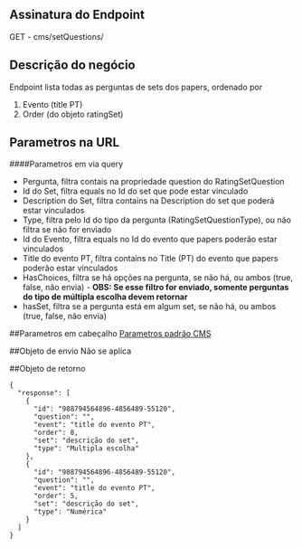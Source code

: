 ## Assinatura do Endpoint

GET - cms/setQuestions/

## Descrição do negócio
Endpoint lista todas as perguntas de sets dos papers, ordenado por
1. Evento (title PT)
2. Order (do objeto ratingSet)

## Parametros na URL

####Parametros em via query
- Pergunta, filtra contais na propriedade question do RatingSetQuestion
- Id do Set, filtra equals no Id do set que pode estar vinculado
- Description do Set, filtra contains na Description do set que poderá estar vinculados
- Type, filtra pelo Id do tipo da pergunta (RatingSetQuestionType), ou não filtra se não for enviado
- Id do Evento, filtra equals no Id do evento que papers poderão estar vinculados
- Title do evento PT, filtra contains no Title (PT) do evento que papers poderão estar vinculados
- HasChoices, filtra se há opções na pergunta, se não há, ou ambos (true, false, não envia) - **OBS: Se esse filtro for enviado, somente perguntas do tipo de múltipla escolha devem retornar**
- hasSet, filtra se a pergunta está em algum set, se não há, ou ambos (true, false, não envia)


##Parametros em cabeçalho
[Parametros padrão CMS](/API-\(Endpoints\)/Parametros-padrão-CMS)

##Objeto de envio
Não se aplica

##Objeto de retorno

```
{
  "response": [
    {
      "id": "988794564896-4856489-55120",
      "question": "",
      "event": "title do evento PT",
      "order": 8,
      "set": "descrição do set",
      "type": "Multipla escolha"
    },
    {
      "id": "988794564896-4856489-55120",
      "question": "",
      "event": "title do evento PT",
      "order": 5,
      "set": "descrição do set",
      "type": "Numérica"
    }
  ]
}
```